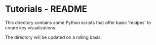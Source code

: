 Tutorials - README
==================

This directory contains some Python scripts that offer basic 'recipes' to
create key visualizations.

The directory will be updated on a rolling basis.
